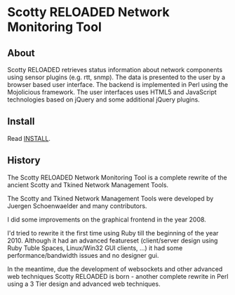 Scotty RELOADED Network Monitoring Tool
=======================================

About
-----

Scotty RELOADED retrieves status information about network components
using sensor plugins (e.g. rtt, snmp). The data is presented to the user by
a browser based user interface. The backend is implemented in Perl using
the Mojolicious framework. The user interfaces uses HTML5 and JavaScript
technologies based on jQuery and some additional jQuery plugins.

Install
-------

Read [INSTALL](scotty-rel/tree/master/INSTALL.md).


History
-------

The Scotty RELOADED Network Monitoring Tool is a complete rewrite of
the ancient Scotty and Tkined Network Management Tools.

The Scotty and Tkined Network Management Tools were developed by
Juergen Schoenwaelder and many contributors.

I did some improvements on the graphical frontend in the year 2008.

I'd tried to rewrite it the first time using Ruby till the beginning of
the year 2010. Although it had an advanced featureset (client/server
design using Ruby Tuble Spaces, Linux/Win32 GUI clients, ...) it had
some performance/bandwidth issues and no designer gui.

In the meantime, due the development of websockets and other advanced web
techniques Scotty RELOADED is born - another complete rewrite in Perl
using a 3 Tier design and advanced web techniques.
